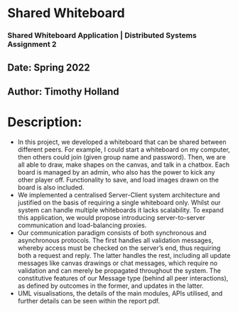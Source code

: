 # Shared Whiteboard
### Shared Whiteboard Application | Distributed Systems Assignment 2
## Date: Spring 2022
## Author: Timothy Holland 

# Description:
- In this project, we developed a whiteboard that can be shared between different peers. For example, I could start a whiteboard on my computer, then others could join (given group name and password). Then, we are all able to draw, make shapes on the canvas, and talk in a chatbox. Each board is managed by an admin, who also has the power to kick any other player off. Functionality to save, and load images drawn on the board is also included.
- We implemented a centralised Server-Client system architecture and justified on the basis of requiring a single whiteboard only. Whilst our system can handle multiple whiteboards it lacks scalability. To expand this application, we would propose introducing server-to-server communication and load-balancing proxies. 
- Our communication paradigm consists of both synchronous and asynchronous protocols. The first handles all validation messages, whereby access must be checked on the server’s end, thus requiring both a request and reply. The latter handles the rest, including all update messages like canvas drawings or chat messages, which require no validation and can merely be propagated throughout the system. The constitutive features of our Message type (behind all peer interactions), as defined by outcomes in the former, and updates in the latter. 
- UML visualisations, the details of the main modules, APIs utilised, and further details can be seen within the report pdf.